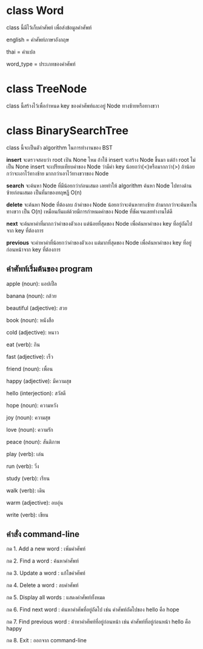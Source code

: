 # class Word
class นี้มีไว้เก็บคำศัพท์ เพื่อส่งข้อมูลคำศัพท์

english = คำศัพท์ภาษาอังกฤษ

thai = คำแปล

word_type = ประเภทของคำศัพท์

# class TreeNode
class นี้สร้างไว้เพื่อกำหนด key ของคำศัพท์และอยู่ Node ทางซ้ายหรือทางขวา

# class BinarySearchTree
class นี้จะเป็นตัว algorithm ในการทำงานของ BST

**insert** จะตรวจสอบว่า root เป้น None ไหม ถ้าใช้ insert จะสร้าง Node ขึ้นมา แต่ถ้า root ไม่เป็น None insert จะเปรียบเทียบค่าของ Node ว่ามีค่า key น้อยกว่า(<)หรือมากกว่า(>) ถ้าน้อยกว่าจะเอาไว้ทางซ้าย มากกว่าเอาไว้ทางขวาของ Node

**search** จะค้นหา Node ที่มีน้อยกว่าก่อนเสมอ เลยทำให้ algorithm ค้นหา Node ไปทางด้านซ้ายก่อนเสมอ เป็นที่มาของทฤษฏี O(n)

**delete** จะค้นหา Node ที่ต้องลบ ถ้าค่าของ Node น้อยกว่าจะค้นหาทางซ้าย ถ้ามากกว่าจะค้นหาในทางขวา เป็น O(n) เหมือนกันแต่ด้วยมีการกำหนดค่าของ Node ที่ชัดเจนเลยทำงานได้ดี

**next** จะค้นหาค่าที่มากกว่าค่าของตัวเอง แต่น้อยที่สุดของ Node เพื่อค้นหาค่าของ key ที่อยู่ถัดไปจาก key ที่ต้องการ

**previous** จะค่าหาค่าที่น้อยกว่าค่าของตัวเอง แต่มากที่สุดของ Node เพื่อค้นหาค่าของ key ที่อยู่ก่อนหน้าจาก key ที่ต้องการ

## คำศัพท์เริ่มต้นของ program
apple (noun): แอปเปิ้ล

banana (noun): กล้วย

beautiful (adjective): สวย

book (noun): หนังสือ

cold (adjective): หนาว

eat (verb): กิน

fast (adjective): เร็ว

friend (noun): เพื่อน

happy (adjective): มีความสุข

hello (interjection): สวัสดี

hope (noun): ความหวัง

joy (noun): ความสุข

love (noun): ความรัก

peace (noun): สันติภาพ

play (verb): เล่น

run (verb): วิ่ง

study (verb): เรียน

walk (verb): เดิน

warm (adjective): อบอุ่น

write (verb): เขียน

## คำสั่ง command-line
กด 1. Add a new word : เพิ่มคำศัพท์

กด 2. Find a word : ค้นหาคำศัพท์

กด 3. Update a word : แก้ไขคำศัพท์

กด 4. Delete a word : ลบคำศัพท์

กด 5. Display all words : แสดงคำศัพท์ทั้งหมด

กด 6. Find next word : ค้นหาคำศัพที่อยู่ถัดไป เช่น คำศัพท์ถัดไปของ hello คือ hope

กด 7. Find previous word : ค้าหาคำศัพท์ที่อยู่ก่อนหน้า เช่น คำศัพท์ที่อยู่ก่อนหน้า hello คือ happy

กด 8. Exit : ออกจาก command-line
